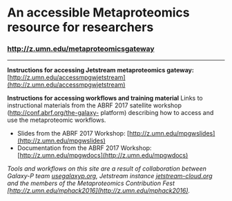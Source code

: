# An accessible Metaproteomics resource for researchers
### http://z.umn.edu/metaproteomicsgateway

--------------------------------------------------------------------------
**Instructions for accessing Jetstream metaproteomics gateway:**
[http://z.umn.edu/accessmpgwjetstream](http://z.umn.edu/accessmpgwjetstream)

**Instructions for accessing workflows and training material**
Links to instructional materials from the ABRF 2017 satellite workshop 
(http://conf.abrf.org/the-galaxy- platform) describing how to access and use the 
metaproteomic workflows.

- Slides from the ABRF 2017 Workshop: [http://z.umn.edu/mpgwslides](http://z.umn.edu/mpgwslides)
- Documentation from the ABRF 2017 Workshop: [http://z.umn.edu/mpgwdocs](http://z.umn.edu/mpgwdocs)

_Tools and workflows on this site are a result of collaboration between Galaxy-P team
[usegalaxyp.org](http://usegalaxyp.org), Jetstream instance [jetstream-cloud.org](http://jetstream-cloud.org) and the members of
the Metaproteomics Contribution Fest [http://z.umn.edu/mphack2016](http://z.umn.edu/mphack2016)._

